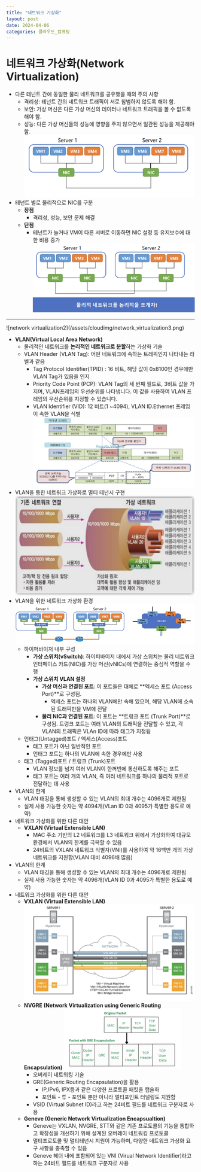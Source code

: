 ```yaml
---
title: "네트워크 가상화"
layout: post
date: 2024-04-06
categories: 클라우드_컴퓨팅
---
```

# 네트워크 가상화(Network Virtualization)
- 다른 테넌트 간에 동일한 물리 네트워크를 공유했을 때의 주의 사항
    - 격리성: 테넌트 간의 네트워크 트래픽이 서로 침범하지 않도록 해야 함.
    - 보안: 가상 머신은 다른 가상 머신의 데이터나 네트워크 트래픽을 볼 수 없도록 해야 함.
    - 성능: 다른 가상 머신들의 성능에 영향을 주지 않으면서 일관된 성능을 제공해야 함.
![network virtualization](/assets/cloudimg/network_virtualization.png)
- 테넌트 별로 물리적으로 NIC를 구분
    - **장점**
        - 격리성, 성능, 보안 문제 해결
    - **단점**
        - 테넌트가 늘거나 VM이 다른 서버로 이동하면 NIC 설정 등 유지보수에 대한 비용 증가
![network virtualization2](/assets/cloudimg/network_virtualization2.png)
<hr>
![network virtualization2](/assets/cloudimg/network_virtualization3.png)

- **VLAN(Virtual Local Area Network)**
    - 물리적인 네트워크를 **논리적인 네트워크로 분할**하는 가상화 기술
    - VLAN Header (VLAN Tag): 어떤 네트워크에 속하는 트레픽인지 나타내는 라벨과 같음
        - Tag Protocol Identifier(TPID) : 16 비트, 해당 값이 0x8100인 경우에만 VLAN Tag가 있음을 인지
        - Priority Code Point (PCP): VLAN Tag의 세 번쨰 필드로, 3비트 값을 가지며, VLAN프레임의 우선순위를 나타냅니다. 이 값을 사용하여 VLAN 프레임의 우선순위를 지정할 수 있습니다.
        - VLAN Identifier (VID): 12 비트(1 ~4094), VLAN ID.Ethernet 프레임이 속한 VLAN을 식별
![VLAN](/assets/cloudimg/VLAN.png)
- VLAN을 통한 네트워크 가상화로 멀티 테넌시 구현
![implementation](/assets/cloudimg/implementation.png)
- VLAN을 위한 네트워크 가상화 환경
![VLAN2](/assets/cloudimg/VLAN2.png)
    - 하이퍼바이저 내부 구성
        - **가상 스위치(vSwitch)**: 하이퍼바이저 내에서 가상 스위치는 물리 네트워크 인터페이스 카드(NIC)를 가상 머신(vNICs)에 연결하는 중심적 역할을 수행
        - **가상 스위치 VLAN 설정**
            - **가상 머신과 연결된 포트**: 이 포트들은 대체로 **엑세스 포트 (Access Port)**로 구성됨.
                - 엑세스 포트는 하나의 VLAN에만 속해 있으며, 해당 VLAN에 소속된 트래픽만을 VM에 전달
            - **물리 NIC과 연결된 포트**: 이 포트는 **트렁크 포트 (Trunk Port)**로 구성됨. 트렁크 포트는 여러 VLAN의 트래픽을 전달할 수 있고, 각 VLAN의 트래픽은 VLAn ID에 따라 태그가 지정됨
    - 언태그(Untagged)포트 / 액세스(Access)포트
        -  태그 포트가 아닌 일반적인 포트
        - 언태그 포트는 하나의 VLAN에 속한 경우에만 사용
    - 태그 (Tagged)포트 / 트렁크 (Trunk)포트
        - VLAN 정보를 넘겨 여러 VLAN이 한꺼번에 통신하도록 해주는 포트
        - 태그 포트는 여러 개의 VLAN, 즉 여러 네트워크를 하나의 물리적 포트로 전달하는 데 사용
- VLAN의 한계
    - VLAN 태깅을 통해 생성할 수 있는 VLAN의 최대 개수는 4096개로 제한됨
    - 실제 사용 가능한 숫자는 약 4094개(VLan ID 0과 4095가 특별한 용도로 예약)
- 네트워크 가상화를 위한 다른 대안
    - **VXLAN (Virtual Extensible LAN)**
        - MAC 주소 기반의 L2 네트워크를 L3 네트워크 위에서 가상화하여 대규모 환경에서 VLAN의 한계를 극복할 수 있음
        - 24비트의 VXLAN 네트워크 식별자(VNI)를 사용하여 약 16백만 개의 가상 네트워크를 지원함(VLAN 대비 4096배 많음)
- VLAN의 한계
    - VLAN 태깅을 통해 생성할 수 있는 VLAN의 최대 개수는 4096개로 제한됨
    - 실제 사용 가능한 숫자는 약 4096개(VLAN ID 0과 4095가 특별한 용도로 예약)
- 네트워크 가상화를 위한 다른 대안
    - **VXLAN (Virtual Extensible LAN)**
    ![VXLAN](/assets/cloudimg/VXLAN.png)
    - **NVGRE (Network Virtualization using Generic Routing Encapsulation)**
    ![NVGRE](/assets/cloudimg/GRE.png)
        - 오버레이 네트워킹 기술
        - GRE(Generic Routing Encapsulation)을 활용
            - IP,IPv6, IPX등과 같은 다양한 프로토콜 패킷을 캡슐화
            - 포인트 - 투 - 포인트 뿐만 아니라 멀티포인트 터널링도 지원함
        - VSID (Virtual Subnet ID)라고 하는 24비트 필드를 네트워크 구분자로 사용
    - **Geneve (Generic Network Virtualization Encapsualtion)**
        - Geneve는 VXLAN, NVGRE, STT와 같은 기존 프로토콜의 기능을 통합하고 확장성을 개선하기 위해 설계된 오버레이 네트워킹 프로토콜
        - 멀티프로토콜 및 멀티테넌시 지원이 가능하며, 다양한 네트워크 가상화 요구 사항을 충족할 수 있음
        - Geneve 헤더 내에 포함되어 있는 VNI (Virual Network Identifier)라고 하는 24비트 필드를 네트워크 구분자로 사용
        
